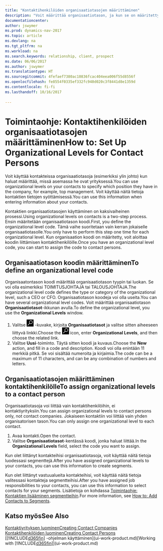 ```yaml
---
title: "Kontaktihenkilöiden organisaatiotasojen määrittäminen"
description: "Voit määrittää organisaatiotason, ja kun se on määritetty kontaktille, voit ilmaista sen avulla, mikä on kontaktin asema yrityksessä (esimerkiksi ylin johto)."
documentationcenter: 
author: jswymer
ms.prod: dynamics-nav-2017
ms.topic: article
ms.devlang: na
ms.tgt_pltfrm: na
ms.workload: na
ms.search.keywords: relationship, client, prospect
ms.date: 06/06/2017
ms.author: jswymer
ms.translationtype: HT
ms.sourcegitcommit: 4fefaef7380ac10836fcac404eea006f55d8556f
ms.openlocfilehash: fe8554f0335ef332fc940d020c3f8441d8e1359d
ms.contentlocale: fi-fi
ms.lasthandoff: 10/16/2017

---
```

# <a name="how-to-set-up-organizational-levels-for-contact-persons"></a><span data-ttu-id="39104-103">Toimintaohje: Kontaktihenkilöiden organisaatiotasojen määrittäminen</span><span class="sxs-lookup"><span data-stu-id="39104-103">How to: Set Up Organizational Levels for Contact Persons</span></span>
<span data-ttu-id="39104-104">Voit käyttää kontakteissa organisaatiotasoja (esimerkiksi ylin johto) kun haluat määrittää, missä asemassa he ovat yrityksessä.</span><span class="sxs-lookup"><span data-stu-id="39104-104">You can use organizational levels on your contacts to specify which position they have in the company, for example, top management.</span></span> <span data-ttu-id="39104-105">Voit käyttää näitä tietoja kontaktien tietojen syöttämisessä.</span><span class="sxs-lookup"><span data-stu-id="39104-105">You can use this information when entering information about your contacts.</span></span>

<span data-ttu-id="39104-106">Kontaktien organisaatiotasojen käyttäminen on kaksivaiheinen prosessi.</span><span class="sxs-lookup"><span data-stu-id="39104-106">Using organizational levels on contacts is a two-step process.</span></span> <span data-ttu-id="39104-107">Ensin määritetään organisaatiotason koodi.</span><span class="sxs-lookup"><span data-stu-id="39104-107">First, you define the organizational level code.</span></span> <span data-ttu-id="39104-108">Tämä vaihe suoritetaan vain kerran jokaiselle organisaatiotasolle.</span><span class="sxs-lookup"><span data-stu-id="39104-108">You only have to perform this step one time for each organizational level.</span></span> <span data-ttu-id="39104-109">Kun organisaation koodi on määritetty, voit aloittaa koodin liittämisen kontaktihenkilöille.</span><span class="sxs-lookup"><span data-stu-id="39104-109">Once you have an organizational level code, you can start to assign the code to contact persons.</span></span>

## <a name="to-define-an-organizational-level-code"></a><span data-ttu-id="39104-110">Organisaatiotason koodin määrittäminen</span><span class="sxs-lookup"><span data-stu-id="39104-110">To define an organizational level code</span></span>
<span data-ttu-id="39104-111">Organisaatontason koodi määrittää organisaatiotason tyypin tai luokan. Se voi olla esimerkiksi TOIMITUSJOHTAJA tai TALOUSJOHTAJA.</span><span class="sxs-lookup"><span data-stu-id="39104-111">The organizational level code defines the type or category of the organizational level, such a CEO  or CFO.</span></span> <span data-ttu-id="39104-112">Organisaatiotason koodeja voi olla useita.</span><span class="sxs-lookup"><span data-stu-id="39104-112">You can have several organizational level codes.</span></span> <span data-ttu-id="39104-113">Voit määrittää organisaatiotason **Organisaatiotasot**-ikkunan avulla.</span><span class="sxs-lookup"><span data-stu-id="39104-113">To define the organizational level, you use the **Organizational Levels** window.</span></span>

1. <span data-ttu-id="39104-114">Valitse ![Etsi sivu tai raportti](media/ui-search/search_small.png "Etsi sivu tai raportti -kuvake") -kuvake, kirjoita **Organisaatiotasot** ja valitse sitten aiheeseen liittyvä linkki.</span><span class="sxs-lookup"><span data-stu-id="39104-114">Choose the ![Search for Page or Report](media/ui-search/search_small.png "Search for Page or Report icon") icon, enter **Organizational Levels**, and then choose the related link.</span></span>
2. <span data-ttu-id="39104-115">Valitse **Uusi**-toiminto. Täytä sitten koodi ja kuvaus.</span><span class="sxs-lookup"><span data-stu-id="39104-115">Choose the **New** action, and fill in a code and description.</span></span> <span data-ttu-id="39104-116">Koodi voi olla enintään 11 merkkiä pitkä. Se voi sisältää numeroita ja kirjaimia.</span><span class="sxs-lookup"><span data-stu-id="39104-116">The code can be a maximum of 11 characters, and can be any combination of numbers and letters.</span></span>

## <a name="to-assign-organizational-levels-to-a-contact-person"></a><span data-ttu-id="39104-117">Organisaatiotasojen määrittäminen kontaktihenkilölle</span><span class="sxs-lookup"><span data-stu-id="39104-117">To assign organizational levels to a contact person</span></span>
<span data-ttu-id="39104-118">Organisaatiotasoja voi liittää vain kontaktihenkilöihin, ei kontaktiyrityksiin.</span><span class="sxs-lookup"><span data-stu-id="39104-118">You can assign organizational levels to contact persons only, not contact companies.</span></span> <span data-ttu-id="39104-119">Jokaiseen kontaktiin voi liittää vain yhden organisatorisen tason.</span><span class="sxs-lookup"><span data-stu-id="39104-119">You can only assign one organizational level to each contact.</span></span>

1. <span data-ttu-id="39104-120">Avaa kontakti.</span><span class="sxs-lookup"><span data-stu-id="39104-120">Open the contact.</span></span>
2. <span data-ttu-id="39104-121">Valitse **Organisaatiotasot**-kentässä koodi, jonka haluat liittää.</span><span class="sxs-lookup"><span data-stu-id="39104-121">In the **Organizational Levels** field, select the code you want to assign.</span></span>

<span data-ttu-id="39104-122">Kun olet liittänyt kontakteihisi organisaatiotasoja, voit käyttää näitä tietoja luodessasi segmenttejä.</span><span class="sxs-lookup"><span data-stu-id="39104-122">After you have assigned organizational levels to your contacts, you can use this information to create segments.</span></span>

<span data-ttu-id="39104-123">Kun olet liittänyt vastuualueita kontakteihisi, voit käyttää näitä tietoja valitessasi kontakteja segmentteihisi.</span><span class="sxs-lookup"><span data-stu-id="39104-123">After you have assigned job responsibilities to your contacts, you can use this information to select contacts for your segments.</span></span> <span data-ttu-id="39104-124">Lisätietoja on kohdassa [Toimintaohje: Kontaktien lisääminen segmentteihin](marketing-add-contact-segment.md).</span><span class="sxs-lookup"><span data-stu-id="39104-124">For more information, see [How to: Add Contacts to Segments](marketing-add-contact-segment.md).</span></span>

## <a name="see-also"></a><span data-ttu-id="39104-125">Katso myös</span><span class="sxs-lookup"><span data-stu-id="39104-125">See Also</span></span>
[<span data-ttu-id="39104-126">Kontaktiyrityksen luominen</span><span class="sxs-lookup"><span data-stu-id="39104-126">Creating Contact Companies</span></span>](marketing-create-contact-companies.md)  
[<span data-ttu-id="39104-127">Kontaktihenkilöiden luominen</span><span class="sxs-lookup"><span data-stu-id="39104-127">Creating Contact Persons</span></span>](marketing-create-contact-persons.md)  
<span data-ttu-id="39104-128">[[!INCLUDE[d365fin](includes/d365fin_md.md)] -ohjelman käyttäminen](ui-work-product.md)</span><span class="sxs-lookup"><span data-stu-id="39104-128">[Working with [!INCLUDE[d365fin](includes/d365fin_md.md)]](ui-work-product.md)</span></span>  

